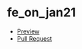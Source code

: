 # fe_on_jan21

- [Preview](https://jastler.github.io/fe_on_jan21/)
- [Pull Request](https://jastler.github.io/fe_on_jan21/pull/1/files)